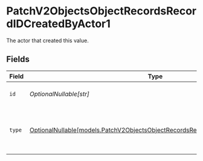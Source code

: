 # PatchV2ObjectsObjectRecordsRecordIDCreatedByActor1

The actor that created this value.


## Fields

| Field                                                                                                                                                  | Type                                                                                                                                                   | Required                                                                                                                                               | Description                                                                                                                                            |
| ------------------------------------------------------------------------------------------------------------------------------------------------------ | ------------------------------------------------------------------------------------------------------------------------------------------------------ | ------------------------------------------------------------------------------------------------------------------------------------------------------ | ------------------------------------------------------------------------------------------------------------------------------------------------------ |
| `id`                                                                                                                                                   | *OptionalNullable[str]*                                                                                                                                | :heavy_minus_sign:                                                                                                                                     | An ID to identify the actor.                                                                                                                           |
| `type`                                                                                                                                                 | [OptionalNullable[models.PatchV2ObjectsObjectRecordsRecordIDCreatedByActorType1]](../models/patchv2objectsobjectrecordsrecordidcreatedbyactortype1.md) | :heavy_minus_sign:                                                                                                                                     | The type of actor. [Read more information on actor types here](/docs/actors).                                                                          |